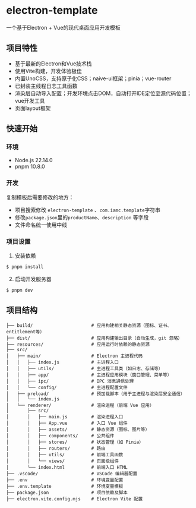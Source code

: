 # electron-template

一个基于Electron + Vue的现代桌面应用开发模板

## 项目特性

- 基于最新的Electron和Vue技术栈
- 使用Vite构建，开发体验极佳
- 内置UnoCSS，支持原子化CSS；naive-ui框架；pinia；vue-router
- 已封装主线程日志工具函数
- 渲染层自动导入配置；开发环境点击DOM，自动打开IDE定位至源代码位置；vue开发工具
- 页面layout框架

## 快速开始

### 环境

- Node.js 22.14.0
- pnpm 10.8.0

### 开发

复制模板后需要修改的地方：

- 项目搜索修改 `electron-template` 、`com.iamc.template`字符串
- 修改`package.json`里的`productName`、`description` 等字段
- 文件命名统一使用中线

### 项目设置

1. 安装依赖
```bash
$ pnpm install
```

2. 启动开发服务器
```bash
$ pnpm dev
```

## 项目结构

```
├── build/                      # 应用构建相关静态资源（图标、证书、entitlement等）
├── dist/                       # 应用构建输出目录（自动生成，git 忽略）
├── resources/                  # 应用运行时依赖的静态资源
├── src/
│   ├── main/                   # Electron 主进程代码
│   │   ├── index.js            # 主进程入口
│   │   ├── utils/              # 主进程工具类（如日志、存储等）
│   │   ├── app/                # 主进程应用模块（窗口管理、菜单等）
│   │   ├── ipc/                # IPC 消息通信处理
│   │   └── config/             # 主进程配置文件
│   ├── preload/                # 预加载脚本（用于主进程与渲染层安全通信）
│   │   └── index.js
│   └── renderer/               # 渲染进程（前端 Vue 应用）
│       ├── src/
│       │   ├── main.js         # 渲染进程入口
│       │   ├── App.vue         # 入口 Vue 组件
│       │   ├── assets/         # 静态资源（图标、图片等）
│       │   ├── components/     # 公共组件
│       │   ├── stores/         # 状态管理（如 Pinia）
│       │   ├── routers/        # 路由
│       │   ├── utils/          # 前端工具函数
│       │   └── views/          # 页面级组件
│       └── index.html          # 前端入口 HTML
├── .vscode/                    # VSCode 编辑器配置
├── .env                        # 环境变量配置
├── .env.template               # 环境变量模板
├── package.json                # 项目依赖及脚本
├── electron.vite.config.mjs    # Electron Vite 配置
```
